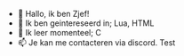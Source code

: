 - 👋 Hallo, ik ben Zjef!
- 👀 Ik ben geintereseerd in; Lua, HTML
- 🌱 Ik leer momenteel; C
- 📫 Je kan me contacteren via discord.
Test